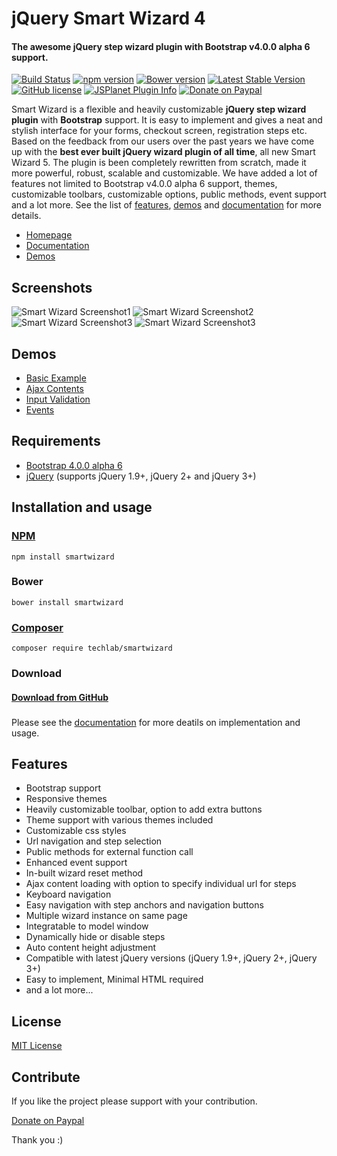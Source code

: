 # jQuery Smart Wizard 4
#### The awesome jQuery step wizard plugin with Bootstrap v4.0.0 alpha 6 support.

[![Build Status](https://travis-ci.org/techlab/SmartWizard.svg?branch=master)](https://travis-ci.org/techlab/SmartWizard)
[![npm version](https://badge.fury.io/js/smartwizard.svg)](https://badge.fury.io/js/smartwizard)
[![Bower version](https://badge.fury.io/bo/smartwizard.svg)](https://badge.fury.io/bo/smartwizard)
[![Latest Stable Version](https://poser.pugx.org/techlab/smartwizard/v/stable)](https://packagist.org/packages/techlab/smartwizard)
[![GitHub license](https://img.shields.io/badge/license-MIT-blue.svg)](https://raw.githubusercontent.com/techlab/SmartWizard/master/LICENSE)
[![JSPlanet Plugin Info](https://img.shields.io/badge/-smartwizard-brightgreen.svg?logoWidth=33&logo=data%3Aimage%2Fpng%3Bbase64%2CiVBORw0KGgoAAAANSUhEUgAAACEAAAAOCAYAAAChHnWMAAAAGXRFWHRTb2Z0d2FyZQBBZG9iZSBJbWFnZVJlYWR5ccllPAAAAsNJREFUeNqElctr1FAUxu9N0mHSdqYdFUXFhbpRXMmIm1ofFXEhKgiiiC9QEcRNQf8AQdyIGxFBilDfIhSri4q6kSq6UKRdFPFZrQ9caLXYqTYzk%2Bt3ki94GSd64BdukpPku%2Bd%2B90RXeleqOrEIHAZTwTNwCozw3gKwF7SBaUCDcfDSDdXRT5lwsLsQ5JtCvQfXVoDvIAvywAEGjIFboEee9VT9mAm2gQYwG1zg9aXgMpjP818gYM5c0AcG8RUftEPdRuaViaIgEbOF7zuUJqLKh0TEBCjxeqcl4DU4DV6AKWAJavKjgi9PahVmtao2mGjaX3CvGzwF8r1VYDNoBvtlUmkifAqQ%2BEkhmhVK4gi4BEKen5eDa%2BJp6rjsEp%2FBFYpQrOp0sE7SwUInRYTHkikKCLiW762cNfREFJIc4DCSMQp%2BcDyjPKow6o%2BgJAJrPJEmwrVEyLpXOD4DhjneAU6AeXKipe4ow%2FV8WWVjAT7zKix9jt45AJbznpj2SZqIHMufVGKS4wf0xVuebwddYLFkF%2BCk9pIrnnBYTYmvYBk4B3rBce468d0x8Mb5hydUnUpI3AC7wGOWuQOchTHa%2FKqjiiVPBdqIn5osT5UioWLeeHwPHAQn5d31jKm5p%2B31q9bk9FOIvGS1fMBEvcRsUo4ZpqkbrS15h8%2FMYGWlkh8TUzspfmhOMZEd0sT2gYdWE9vJsS1CqjgKBsBtcJ8GD21T65qXzwJ2G016RGvNMinO6DnHGTDHEuHXVDc1ZDkugg9gCLSA9ZZ7xZCvOJbruznzAd4rgg2Wd4aMNCgdvTdbp1umipDWuZUGcq2HFd3cx3FIc3XwXxEyVypgsDvvfvNM17VCWfmhbuEOSyYS%2FE%2BEbLG1NE0jVb%2Fjz%2BUqfzYSj9gnilwyn7myJDelomjZ42OOUblQj6L%2BPSY2eH%2FN7vorfgswAHj%2Bx0e8DTcuAAAAAElFTkSuQmCC%0A)](http://jsplanet.net/plugin/1000/jquery/jquery-smart-wizard)
[![Donate on Paypal](https://img.shields.io/badge/PayPal-dipuraj-blue.svg)](https://www.paypal.me/dipuraj)

Smart Wizard is a flexible and heavily customizable **jQuery step wizard plugin** with **Bootstrap** support. It is easy to implement and gives a neat and stylish interface for your forms, checkout screen, registration steps etc. Based on the feedback from our users over the past years we have come up with the **best ever built jQuery wizard plugin of all time**, all new Smart Wizard 5. The plugin is been completely rewritten from scratch, made it more powerful, robust, scalable and customizable. We have added a lot of features not limited to Bootstrap v4.0.0 alpha 6 support, themes, customizable toolbars, customizable options, public methods, event support and a lot more. See the list of [features](http://techlaboratory.net/smartwizard#features), [demos](http://techlaboratory.net/smartwizard/demo) and [documentation](http://techlaboratory.net/smartwizard/documentation) for more details.

+ [Homepage](http://techlaboratory.net/smartwizard)
+ [Documentation](http://techlaboratory.net/smartwizard/documentation)
+ [Demos](http://techlaboratory.net/smartwizard/demo)

Screenshots
-----
![Smart Wizard Screenshot1](http://techlaboratory.net/assets/media/products/SmartWizard4_1.png?v2)
![Smart Wizard Screenshot2](http://techlaboratory.net/assets/media/products/SmartWizard4_2.png?v3)
![Smart Wizard Screenshot3](http://techlaboratory.net/assets/media/products/SmartWizard4_3.png?v3)
![Smart Wizard Screenshot3](http://techlaboratory.net/assets/media/products/SmartWizard4_5.png?v1)

Demos
-----
  + [Basic Example](http://techlaboratory.net/smartwizard/demo/basic)
  + [Ajax Contents](http://techlaboratory.net/smartwizard/demo/ajax)
  + [Input Validation](http://techlaboratory.net/smartwizard/demo/validation)
  + [Events](http://techlaboratory.net/smartwizard/demo/events)

Requirements
-----
  + [Bootstrap 4.0.0 alpha 6](http://getbootstrap.com/getting-started/#download)
  + [jQuery](http://jquery.com/) (supports jQuery 1.9+, jQuery 2+ and jQuery 3+)

Installation and usage
-----

### [NPM](https://www.npmjs.com/package/smartwizard)
    npm install smartwizard

### Bower
    bower install smartwizard

### [Composer](https://packagist.org/packages/techlab/smartwizard)
    composer require techlab/smartwizard

### Download
#### [Download from GitHub](https://github.com/techlab/SmartWizard/archive/master.zip)    
###  
 Please see the [documentation](http://techlaboratory.net/smartwizard/documentation) for more deatils on implementation and usage.

Features
-----
  + Bootstrap support
  + Responsive themes
  + Heavily customizable toolbar, option to add extra buttons
  + Theme support with various themes included
  + Customizable css styles
  + Url navigation and step selection
  + Public methods for external function call
  + Enhanced event support
  + In-built wizard reset method
  + Ajax content loading with option to specify individual url for steps
  + Keyboard navigation
  + Easy navigation with step anchors and navigation buttons
  + Multiple wizard instance on same page
  + Integratable to model window  
  + Dynamically hide or disable steps
  + Auto content height adjustment
  + Compatible with latest jQuery versions (jQuery 1.9+, jQuery 2+, jQuery 3+)
  + Easy to implement, Minimal HTML required
  + and a lot more...

License
----
[MIT License](https://github.com/techlab/SmartWizard/blob/master/LICENSE)

Contribute
----
If you like the project please support with your contribution.

[Donate on Paypal](https://www.paypal.me/dipuraj)

Thank you :)
